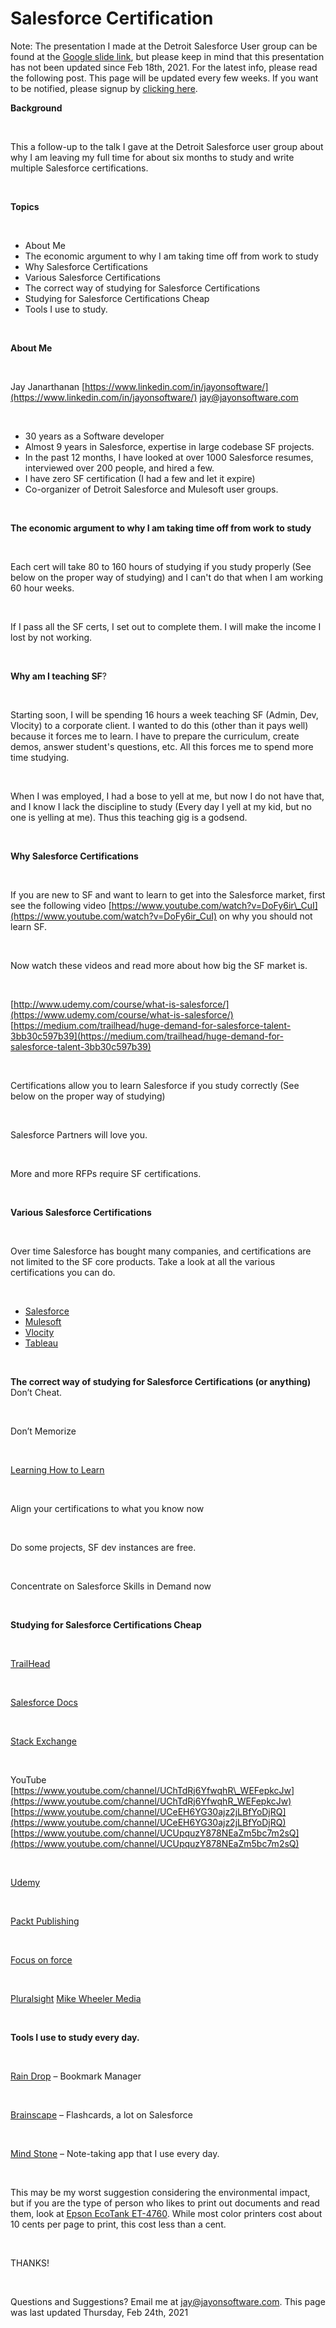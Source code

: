 # Salesforce Certification

Note: The presentation I made at the Detroit Salesforce User group can be found at the [Google slide link](https://docs.google.com/presentation/d/1NwILrHrHokodJb7YHCas0liQL3nkdt7loRjmgx1v3xI/edit?usp=sharing), but please keep in mind that this presentation has not been updated since Feb 18th, 2021. For the latest info, please read the following post. This page will be updated every few weeks. If you want to be notified, please signup by [clicking here](https://mailchi.mp/09caae9c52ac/salesforce-certs).

‌**Background**

‌

This a follow-up to the talk I gave at the Detroit Salesforce user group about why I am leaving my full time for about six months to study and write multiple Salesforce certifications.

‌

**Topics**

‌

* About Me
* The economic argument to why I am taking time off from work to study
* Why Salesforce Certifications
* Various Salesforce Certifications
* The correct way of studying for Salesforce Certifications
* Studying for Salesforce Certifications Cheap
* Tools I use to study.

‌

**About Me**

‌

Jay Janarthanan [https://www.linkedin.com/in/jayonsoftware/](https://www.linkedin.com/in/jayonsoftware/) jay@jayonsoftware.com

‌

* 30 years as a Software developer
* Almost 9 years in Salesforce, expertise in large codebase SF projects.
* In the past 12 months, I have looked at over 1000 Salesforce resumes, interviewed over 200 people, and hired a few.
* I have zero SF certification \(I had a few and let it expire\)
* Co-organizer of Detroit Salesforce and Mulesoft user groups.

‌

**The economic argument to why I am taking time off from work to study**

‌

Each cert will take 80 to 160 hours of studying if you study properly \(See below on the proper way of studying\) and I can't do that when I am working 60 hour weeks.

‌

If I pass all the SF certs, I set out to complete them. I will make the income I lost by not working.

‌

**Why am I teaching SF**?

‌

Starting soon, I will be spending 16 hours a week teaching SF \(Admin, Dev, Vlocity\) to a corporate client. I wanted to do this \(other than it pays well\) because it forces me to learn. I have to prepare the curriculum, create demos, answer student's questions, etc. All this forces me to spend more time studying.

‌

‌When I was employed, I had a bose to yell at me, but now I do not have that, and I know I lack the discipline to study \(Every day I yell at my kid, but no one is yelling at me\). Thus this teaching gig is a godsend.

‌

**Why Salesforce Certifications**

‌

If you are new to SF and want to learn to get into the Salesforce market, first see the following video [https://www.youtube.com/watch?v=DoFy6ir\_CuI](https://www.youtube.com/watch?v=DoFy6ir_CuI) on why you should not learn SF.

‌

Now watch these videos and read more about how big the SF market is.

‌

[http://www.udemy.com/course/what-is-salesforce/](https://www.udemy.com/course/what-is-salesforce/) [https://medium.com/trailhead/huge-demand-for-salesforce-talent-3bb30c597b39](https://medium.com/trailhead/huge-demand-for-salesforce-talent-3bb30c597b39)

‌

Certifications allow you to learn Salesforce if you study correctly \(See below on the proper way of studying\)

‌

Salesforce Partners will love you.

‌

More and more RFPs require SF certifications.

‌

**Various Salesforce Certifications**

‌

Over time Salesforce has bought many companies, and certifications are not limited to the SF core products. Take a look at all the various certifications you can do.

‌

* [Salesforce](https://salesforceben.com/salesforce-certifications/)
* [Mulesoft](https://training.mulesoft.com/certification)
* [Vlocity](https://volt.my.salesforce.com/sfc/p/#o0000000IKm8/a/3m000000158j/M6SFj7q9W5Xj6MzOY42pMUc.1BueYCPQC73b1MGVTaw)
* [Tableau](https://www.tableau.com/learn/certification)

‌

**The correct way of studying for Salesforce Certifications \(or anything\)** Don’t Cheat.

‌

Don’t Memorize

‌

[Learning How to Learn](https://www.coursera.org/learn/learning-how-to-learn)

‌

Align your certifications to what you know now

‌

Do some projects, SF dev instances are free.

‌

Concentrate on Salesforce Skills in Demand now

‌

**Studying for Salesforce Certifications Cheap**

‌

[TrailHead](https://trailhead.salesforce.com/)

‌

[Salesforce Docs](https://help.salesforce.com/home)

‌

[Stack Exchange](https://salesforce.statkexchange.com/)

‌

YouTube [https://www.youtube.com/channel/UChTdRj6YfwqhR\_WEFepkcJw](https://www.youtube.com/channel/UChTdRj6YfwqhR_WEFepkcJw) [https://www.youtube.com/channel/UCeEH6YG30ajz2jLBfYoDjRQ](https://www.youtube.com/channel/UCeEH6YG30ajz2jLBfYoDjRQ) [https://www.youtube.com/channel/UCUpquzY878NEaZm5bc7m2sQ](https://www.youtube.com/channel/UCUpquzY878NEaZm5bc7m2sQ)

‌

[Udemy](https://www.udemy.com/)

‌

[Packt Publishing](https://subscribe.packtpub.com/pricing/)

‌

[Focus on force](https://focusonforce.com/salesforce-certifications/)

‌

[Pluralsight](https://www.pluralsight.com/) [Mike Wheeler Media](https://mikewheelermedia.com/)

‌

**Tools I use to study every day.**

‌

[Rain Drop](https://raindrop.io/) – Bookmark Manager

‌

[Brainscape](https://www.brainscape.com/) – Flashcards, a lot on Salesforce

‌

[Mind Stone](https://www.mindstone.com/) – Note-taking app that I use every day.

‌

This may be my worst suggestion considering the environmental impact, but if you are the type of person who likes to print out documents and read them, look at [Epson EcoTank ET-4760](https://epson.com/For-Work/Printers/Inkjet/EcoTank-ET-4760-All-in-One-Cartridge-Free-Supertank-Printer%E2%80%94White/p/C11CG1920). While most color printers cost about 10 cents per page to print, this cost less than a cent.

‌

THANKS!

‌

Questions and Suggestions? Email me at jay@jayonsoftware.com. This page was last updated Thursday, Feb 24th, 2021

